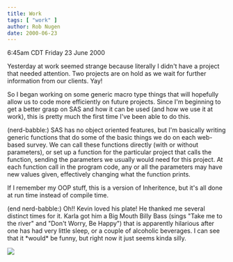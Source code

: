 ```yaml
---
title: Work
tags: [ "work" ]
author: Rob Nugen
date: 2000-06-23
---
```


<title></title>
<p class=date>6:45am CDT Friday 23 June 2000</p>

<p>Yesterday at work seemed strange because literally I didn't have a
project that needed attention.  Two projects are on hold as we wait
for further information from our clients.  Yay!

<p>So I began working on some generic macro type things that will
hopefully allow us to code more efficiently on future projects.  Since
I'm beginning to get a better grasp on SAS and how it can be used (and
how we use it at work), this is pretty much the first time I've been
able to do this.

<p>(nerd-babble:) SAS has no object oriented features, but I'm
basically writing generic functions that do some of the basic things
we do on each web-based survey.  We can call these functions directly
(with or without parameters), or set up a function for the particular
project that calls the function, sending the parameters we usually
would need for this project.  At each function call in the program
code, any or all the parameters may have new values given, effectively
changing what the function prints.

<p>If I remember my OOP stuff, this is a version of Inheritence, but
it's all done at run time instead of compile time.

<p>(end nerd-babble:) Oh!!  Kevin loved his plate!  He thanked me
several distinct times for it.  Karla got him a Big Mouth Billy Bass
(sings "Take me to the river" and "Don't Worry, Be Happy") that is
apparently hilarious after one has had very little sleep, or a couple
of alcoholic beverages.  I can see that it *would* be funny, but right
now it just seems kinda silly.

<p><img src='/images/rob/wL-ROB.gif'>

